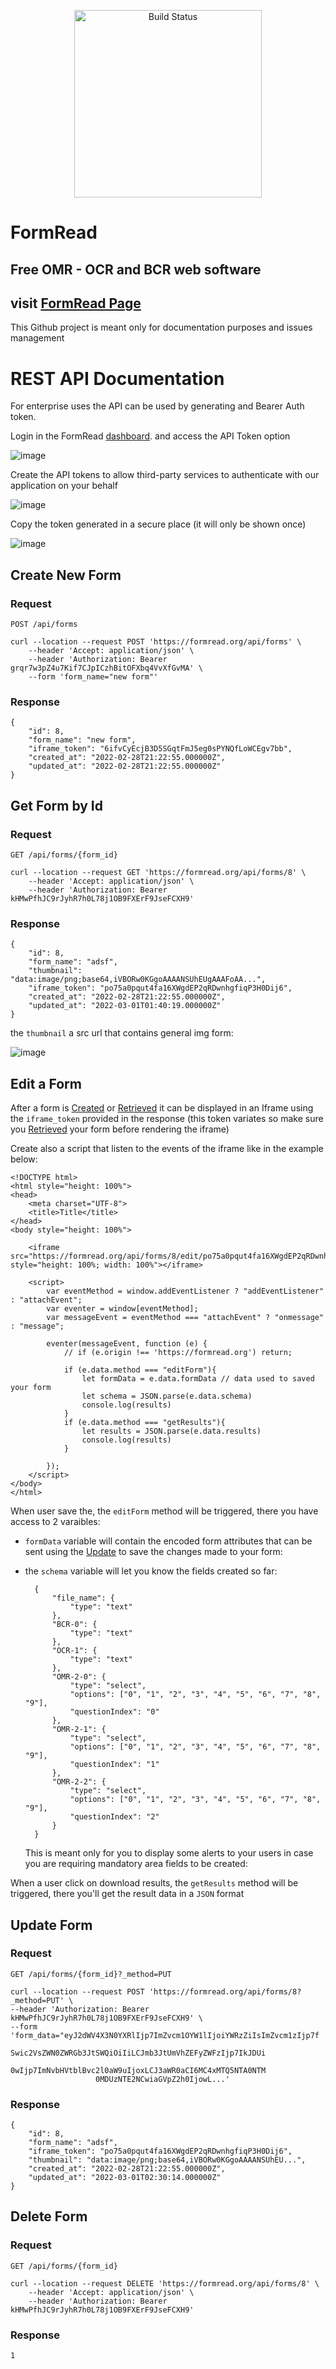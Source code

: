 <p align="center">
<img src="https://lh3.googleusercontent.com/gR6vmCPWsJcXR54DVUtInhIJmreBYEbcU9x3xRZOtMIyNfr_IZDsxWH-lps6vz8js84oR9H9F2PK91iqQKqwdGyr8GRrI_JNpDYFwGcBhEVv79WNnHeioGU3QHiwVxl_A_tyU0pk_w=w2400" alt="Build Status" width="300">
</p>

# FormRead
<h2>Free OMR - OCR and BCR web software 
<h2>visit <a href="https://formread.org/">FormRead Page</a></h2>
    
This Github project is meant only for documentation purposes and issues management

# REST API Documentation

For enterprise uses the API can be used by generating and Bearer Auth token.

Login in the FormRead <a href='https://formread.org/dashboard'>dashboard</a>. and access the API Token option

![image](https://user-images.githubusercontent.com/23704874/156108437-7e1ecc1b-5d82-4e47-a08b-31f98e7b525d.png)

Create the API tokens to allow third-party services to authenticate with our application on your behalf

![image](https://user-images.githubusercontent.com/23704874/156108468-d29b4c82-f1d6-4752-ab7f-ce89fd0d4c13.png)

Copy the token generated in a secure place (it will only be shown once)

![image](https://user-images.githubusercontent.com/23704874/156108490-7209c634-0b16-4d6f-8af9-50738382593f.png)


## Create New Form

### Request

`POST /api/forms`

    curl --location --request POST 'https://formread.org/api/forms' \
        --header 'Accept: application/json' \
        --header 'Authorization: Bearer grqr7w3pZ4u7Kif7CJpICzhBitOFXbq4VvXfGvMA' \
        --form 'form_name="new form"'

### Response

    {
        "id": 8,
        "form_name": "new form",
        "iframe_token": "6ifvCyEcjB3D5SGqtFmJ5eg0sPYNQfLoWCEgv7bb",
        "created_at": "2022-02-28T21:22:55.000000Z",
        "updated_at": "2022-02-28T21:22:55.000000Z"
    }

## Get Form by Id

### Request

`GET /api/forms/{form_id}`

    curl --location --request GET 'https://formread.org/api/forms/8' \
        --header 'Accept: application/json' \
        --header 'Authorization: Bearer kHMwPfhJC9rJyhR7h0L78j1OB9FXErF9JseFCXH9'

### Response

    {
        "id": 8,
        "form_name": "adsf",
        "thumbnail": "data:image/png;base64,iVBORw0KGgoAAAANSUhEUgAAAFoAA...",
        "iframe_token": "po75a0pqut4fa16XWgdEP2qRDwnhgfiqP3H0Dij6",
        "created_at": "2022-02-28T21:22:55.000000Z",
        "updated_at": "2022-03-01T01:40:19.000000Z"
    }

the `thumbnail` a src url that contains general img form:

![image](https://user-images.githubusercontent.com/23704874/156108528-c63f22b6-3f3b-4e50-899f-3613bcdb0b2f.png)


## Edit a Form

After a form is [Created](#create-New-Form) or [Retrieved](#get-form-by-Id) it can be displayed in an Iframe using the
`iframe_token` provided in the response (this token variates so make sure you [Retrieved](#get-form-by-Id) your form 
before rendering the iframe)

Create also a script that listen to the events of the iframe like in the example below:

    <!DOCTYPE html>
    <html style="height: 100%">
    <head>
        <meta charset="UTF-8">
        <title>Title</title>
    </head>
    <body style="height: 100%">

        <iframe src="https://formread.org/api/forms/8/edit/po75a0pqut4fa16XWgdEP2qRDwnhgfiqP3H0Dij6" style="height: 100%; width: 100%"></iframe>

        <script>
            var eventMethod = window.addEventListener ? "addEventListener" : "attachEvent";
            var eventer = window[eventMethod];
            var messageEvent = eventMethod === "attachEvent" ? "onmessage" : "message";
    
            eventer(messageEvent, function (e) {
                // if (e.origin !== 'https://formread.org') return;
    
                if (e.data.method === "editForm"){
                    let formData = e.data.formData // data used to saved your form
                    let schema = JSON.parse(e.data.schema)
                    console.log(results)
                }
                if (e.data.method === "getResults"){
                    let results = JSON.parse(e.data.results)
                    console.log(results)
                }
    
            });
        </script>
    </body>
    </html>

When user save the, the `editForm` method will be triggered, there you have access to 2 varaibles:

- `formData` variable will contain the encoded form attributes that can be sent using the [Update](#update-form) 
to save the changes made to your form:
- the `schema` variable will let you know the fields created so far:


        {
            "file_name": {
                "type": "text"
            },
            "BCR-0": {
                "type": "text"
            },
            "OCR-1": {
                "type": "text"
            },
            "OMR-2-0": {
                "type": "select",
                "options": ["0", "1", "2", "3", "4", "5", "6", "7", "8", "9"],
                "questionIndex": "0"
            },
            "OMR-2-1": {
                "type": "select",
                "options": ["0", "1", "2", "3", "4", "5", "6", "7", "8", "9"],
                "questionIndex": "1"
            },
            "OMR-2-2": {
                "type": "select",
                "options": ["0", "1", "2", "3", "4", "5", "6", "7", "8", "9"],
                "questionIndex": "2"
            }
        }    

    This is meant only for you to display some alerts to your users in case you are requiring mandatory area fields to be 
    created:

When a user click on download results, the `getResults` method will be triggered, there you'll get the result data
in a `JSON` format

## Update Form

### Request

`GET /api/forms/{form_id}?_method=PUT`

    curl --location --request POST 'https://formread.org/api/forms/8?_method=PUT' \
    --header 'Authorization: Bearer kHMwPfhJC9rJyhR7h0L78j1OB9FXErF9JseFCXH9' \
    --form 'form_data="eyJ2dWV4X3N0YXRlIjp7ImZvcm1OYW1lIjoiYWRzZiIsImZvcm1zIjp7f
                       Swic2VsZWN0ZWRGb3JtSWQiOiIiLCJmb3JtUmVhZEFyZWFzIjp7IkJDUi
                       0wIjp7ImNvbHVtblBvc2l0aW9uIjoxLCJ3aWR0aCI6MC4xMTQ5NTA0NTM
                       0MDUzNTE2NCwiaGVpZ2h0IjowL...'

### Response

    {
        "id": 8,
        "form_name": "adsf",
        "iframe_token": "po75a0pqut4fa16XWgdEP2qRDwnhgfiqP3H0Dij6",
        "thumbnail": "data:image/png;base64,iVBORw0KGgoAAAANSUhEU...",
        "created_at": "2022-02-28T21:22:55.000000Z",
        "updated_at": "2022-03-01T02:30:14.000000Z"
    }

## Delete Form

### Request

`GET /api/forms/{form_id}`

    curl --location --request DELETE 'https://formread.org/api/forms/8' \
        --header 'Accept: application/json' \
        --header 'Authorization: Bearer kHMwPfhJC9rJyhR7h0L78j1OB9FXErF9JseFCXH9'

### Response

    1



